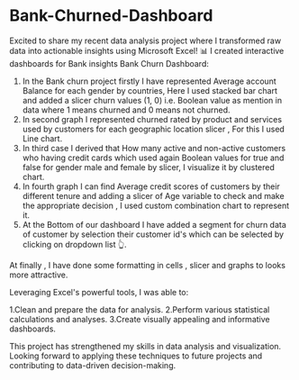 # Bank-Churned-Dashboard
Excited to share my recent data analysis project where I transformed raw data into actionable insights using Microsoft Excel! 📊
I created  interactive dashboards for Bank insights
Bank Churn Dashboard:

1. In the Bank churn project firstly I have represented Average account Balance for each gender by countries, Here I used stacked bar chart and added a slicer churn values (1, 0) i.e. Boolean value as mention in data where 1 means churned and 0 means not churned.
2. In second graph I represented churned rated by product and services used by customers for each geographic location slicer , For this I used Line chart.
3. In third case I derived that How many active and non-active customers who having credit cards which used again Boolean values for true and false for gender male and female by slicer, I visualize it by clustered chart.
4. In fourth graph I can find Average credit scores of customers by their different tenure and adding a slicer of Age variable to check and make the appropriate decision , I used custom combination chart to represent it.
5. At the Bottom of our dashboard I have added a segment for churn data of customer by selection their customer id's which can be selected by clicking on dropdown list 👆.

   
At finally , I have done some formatting in cells , slicer and graphs to looks more attractive.


Leveraging Excel's powerful tools, I was able to:

1.Clean and prepare the data for analysis.
2.Perform various statistical calculations and analyses.
3.Create visually appealing and informative dashboards.

This project has strengthened my skills in data analysis and visualization. Looking forward to applying these techniques to future projects and contributing to data-driven decision-making. 
